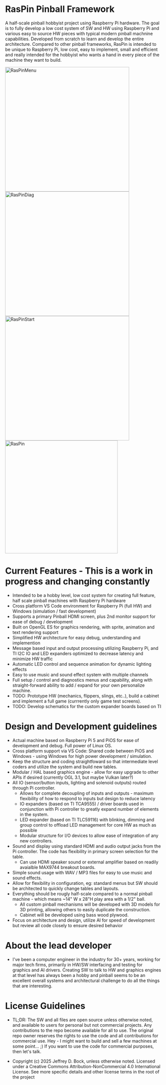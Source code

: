 # RasPin Pinball Framework
A half-scale pinball hobbyist project using Raspberry Pi hardware.  The goal is to fully develop a low cost system of SW and HW using Raspberry Pi and various easy to source HW pieces with typical modern pinball machnine capabilities.  Developed from scratch to learn and develop the entire architecture.  Compared to other pinball frameworks, RasPin is intended to be unique to Raspberry Pi, low cost, easy to implement, small and efficient and really intended for the hobbyist who wants a hand in every piece of the machine they want to build.

<img width="400" alt="RasPinMenu" src="https://github.com/user-attachments/assets/80699574-9bf8-4ebb-9889-d9ec4445964f" />
<img width="400" alt="RasPinDiag" src="https://github.com/user-attachments/assets/78baad46-6c7f-4157-8284-754867c45b45" />
<img width="400" alt="RasPinStart" src="https://github.com/user-attachments/assets/6ad23313-8f80-4c98-af07-982c786c6f57" />
<img width="363" alt="RasPin" src="https://github.com/user-attachments/assets/a15879aa-0a3b-4ca7-8cfd-c8a9cbe4cf9a" />

# Current Features - This is a work in progress and changing constantly
- Intended to be a hobby level, low cost system for creating full feature, half scale pinball machines with Raspberry Pi hardware
- Cross platform VS Code environment for Raspberry Pi (full HW) and Windows (simulation / fast development)
- Supports a primary Pinball HDMI screen, plus 2nd monitor support for ease of debug / development
- Built on OpenGL ES for graphics rendering, with sprite, animation and text rendering support
- Simplified HW architecture for easy debug, understanding and implemention
- Message based input and output processing utilizing Raspberry Pi, and TI I2C IO and LED expanders optimized to decrease latency and minimize HW traffic
- Automatic LED control and sequence animation for dynamic lighting effects
- Easy to use music and sound effect system with multiple channels
- Full setup / control and diagnostics menus and capability, along with straight-forward ability to add / expand for your own personalize machine.
- TODO: Prototype HW (mechanics, flippers, slings, etc..), build a cabinet and implement a full game (currrently only game test screens).
- TODO: Develop schematics for the custom expander boards based on TI 

# Design and Development guidelines
-  Actual machine based on Raspberry Pi 5 and PiOS for ease of development and debug.  Full power of Linux OS.  
-  Cross platform support via VS Code: Shared code between PiOS and Windows - using Windows for high power development / simulation.
-  Keep the structure and coding straightfoward so that intermediate level coders and utilize the system and build new tables.
-  Modular / HAL based graphics engine - allow for easy upgrade to other APIs if desired (currently OGL 3.1, but maybe Vulkan later?)
-  All IO (sensor/button inputs, lighting and solenoid outputs) routed through Pi controller.
    - Allows for complete decoupling of inputs and outputs - maximum flexibility of how to respond to inputs but design to reduce latency
    - IO expanders (based on TI TCA9555) / driver boards used in conjunction with Pi controller to greatly expand number of elements in the system.
    - LED expander (based on TI TLC59116) with blinking, dimming and group control to offload LED management for core HW as much as possible
    - Modular structure for I/O devices to allow ease of integration of any new controllers.
-  Sound and display using standard HDMI and audio output jacks from the Pi controller.  The code has flexibility in primary screen selection for the table.
    - Can use HDMI speaker sound or external amplifier based on readily avaialble MAX9744 breakout boards.
-  Simple sound usage with WAV / MP3 files for easy to use music and sound effects.
-  Allow for flexibility in configuration, eg: standard menus but SW should be architected to quickly change tables and layouts.
-  Everything should be rougly half-scale compared to a normal pinball machine - which means ~14" W x 28"H play area with a 1/2" ball.
    -  All custom pinball mechanisms will be developed with 3D models for 3D printing, allowing others to easily duplicate the construction.
    -  Cabinet will be developed using bass wood plywood.
-  Focus on architecture and design, utilize AI for speed of development but review all code closely to ensure desired behavior

# About the lead developer
-  I've been a computer engineer in the industry for 30+ years, working for major tech firms, primarily in HW/SW interfacing and testing for graphics and AI drivers.  Creating SW to talk to HW and graphics engines at that level has always been a hobby and pinball seems to be an excellent overall systems and architectural challenge to do all the things that are interesting.

# License Guidelines
-  TL;DR: The SW and all files are open source unless otherwise noted, and available to users for personal but not commercial projects.  Any contributions to the repo become available for all to use.  The original repo owner reserves the rights to use the code and all contributions for commercial use.  Hey - I might want to build and sell a few machines at some point... ;)  If you want to use the code for commercial purposes, then let's talk.

- Copyright (c) 2025 Jeffrey D. Bock, unless otherwise noted. Licensed under a Creative Commons Attribution-NonCommercial 4.0 International License.  See more specific details and other license terms in the root of the project

